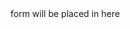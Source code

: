 <script src="https://code.jquery.com/jquery-2.1.4.min.js"></script>

<div id="feedback-form">form will be placed in here</div>

<script id="zammad_form_script" src="https://mail.bedlamtheatre.co.uk/assets/form/form.js"></script>

<script>
$(function() {
  $('#feedback-form').ZammadForm({
    messageTitle: 'Contact Us - Constitution',
    messageSubmit: 'Submit',
    messageThankYou: 'Thank you for your inquiry (#%s)! We\'ll contact you as soon as possible.',
    noCSS: true
  });
});
</script>